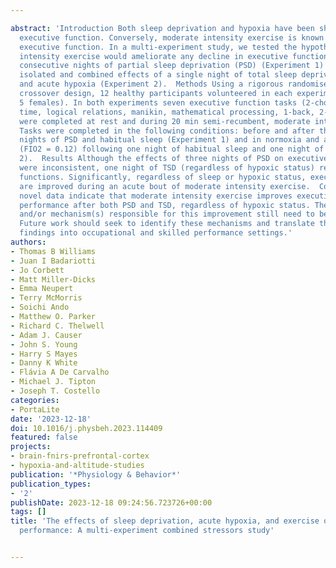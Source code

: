 ---
abstract: 'Introduction Both sleep deprivation and hypoxia have been shown to impair
  executive function. Conversely, moderate intensity exercise is known to improve
  executive function. In a multi-experiment study, we tested the hypotheses that moderate
  intensity exercise would ameliorate any decline in executive function after i) three
  consecutive nights of partial sleep deprivation (PSD) (Experiment 1) and ii) the
  isolated and combined effects of a single night of total sleep deprivation (TSD)
  and acute hypoxia (Experiment 2).  Methods Using a rigorous randomised controlled
  crossover design, 12 healthy participants volunteered in each experiment (24 total,
  5 females). In both experiments seven executive function tasks (2-choice reaction
  time, logical relations, manikin, mathematical processing, 1-back, 2-back, 3-back)
  were completed at rest and during 20 min semi-recumbent, moderate intensity cycling.
  Tasks were completed in the following conditions: before and after three consecutive
  nights of PSD and habitual sleep (Experiment 1) and in normoxia and acute hypoxia
  (FIO2 = 0.12) following one night of habitual sleep and one night of TSD (Experiment
  2).  Results Although the effects of three nights of PSD on executive functions
  were inconsistent, one night of TSD (regardless of hypoxic status) reduced executive
  functions. Significantly, regardless of sleep or hypoxic status, executive functions
  are improved during an acute bout of moderate intensity exercise.  Conclusion These
  novel data indicate that moderate intensity exercise improves executive function
  performance after both PSD and TSD, regardless of hypoxic status. The key determinants
  and/or mechanism(s) responsible for this improvement still need to be elucidated.
  Future work should seek to identify these mechanisms and translate these significant
  findings into occupational and skilled performance settings.'
authors:
- Thomas B Williams
- Juan I Badariotti
- Jo Corbett
- Matt Miller-Dicks
- Emma Neupert
- Terry McMorris
- Soichi Ando
- Matthew O. Parker
- Richard C. Thelwell
- Adam J. Causer
- John S. Young
- Harry S Mayes
- Danny K White
- Flávia A De Carvalho
- Michael J. Tipton
- Joseph T. Costello
categories:
- PortaLite
date: '2023-12-18'
doi: 10.1016/j.physbeh.2023.114409
featured: false
projects:
- brain-fnirs-prefrontal-cortex
- hypoxia-and-altitude-studies
publication: '*Physiology & Behavior*'
publication_types:
- '2'
publishDate: 2023-12-18 09:24:56.723726+00:00
tags: []
title: 'The effects of sleep deprivation, acute hypoxia, and exercise on cognitive
  performance: A multi-experiment combined stressors study'

---
